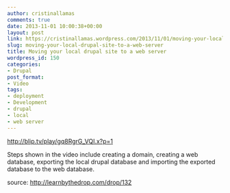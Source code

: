 ```yaml
---
author: cristinallamas
comments: true
date: 2013-11-01 10:00:38+00:00
layout: post
link: https://cristinallamas.wordpress.com/2013/11/01/moving-your-local-drupal-site-to-a-web-server/
slug: moving-your-local-drupal-site-to-a-web-server
title: Moving your local drupal site to a web server
wordpress_id: 150
categories:
- Drupal
post_format:
- Video
tags:
- deployment
- Development
- drupal
- local
- web server
---
```


http://blip.tv/play/gq8RgrG_VQI.x?p=1





Steps shown in the video include creating a domain, creating a web database, exporting the local drupal database and importing the exported database to the web database.

source: http://learnbythedrop.com/drop/132
